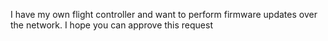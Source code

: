 I have my own flight controller and want to perform firmware updates over the network. I hope you can approve this request
